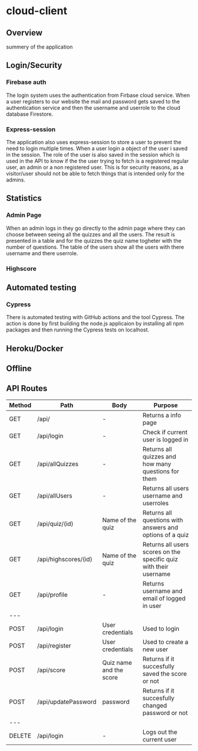 # cloud-client

## Overview
summery of the application

## Login/Security
### Firebase auth
The login system uses the authentication from Firbase cloud service. When a user registers to our website the mail and password gets saved to the authentication service and then the username and userrole to the cloud database Firestore.
<br/>
### Express-session
The application also uses express-session to store a user to prevent the need to login multiple times. When a user login a object of the user i saved in the session. The role of the user is also saved in the session which is used in the API to know if the the user trying to fetch is a registered regular user, an admin or a non registered user. This is for security reasons, as a visitor/user should not be able to fetch things that is intended only for the admins.

## Statistics
### Admin Page
When an admin logs in they go directly to the admin page where they can choose between seeing all the quizzes and all the users. The result is presented in a table and for the quizzes the quiz name togheter with the number of questions. The table of the users show all the users with there username and there userrole.

### Highscore 

## Automated testing
### Cypress
There is automated testing with GitHub actions and the tool Cypress. The action is done by first building the node.js applicaion by installing all npm packages and then running the Cypress tests on localhost.

## Heroku/Docker

## Offline

## API Routes
Method | Path | Body | Purpose |
--- | --- | --- | --- |
GET | /api/ | - | Returns a info page |
GET | /api/login | - | Check if current user is logged in |
GET | /api/allQuizzes | - | Returns all quizzes and how many questions for them |
GET | /api/allUsers | - | Returns all users username and userroles |
GET | /api/quiz/(id) | Name of the quiz | Returns all questions with answers and options of a quiz |
GET | /api/highscores/(id) | Name of the quiz | Returns all users scores on the specific quiz with their username |
GET | /api/profile | - | Returns username and email of logged in user |
--- | 
POST | /api/login | User credentials | Used to login |
POST | /api/register | User credentials | Used to create a new user |
POST | /api/score | Quiz name and the score | Returns if it succesfully saved the score or not |
POST | /api/updatePassword | password | Returns if it succesfully changed password or not |
--- | 
DELETE | /api/login | - | Logs out the current user |

